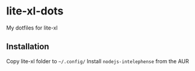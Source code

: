 # lite-xl-dots
My dotfiles for lite-xl

## Installation
Copy lite-xl folder to `~/.config/`
Install `nodejs-intelephense` from the AUR
